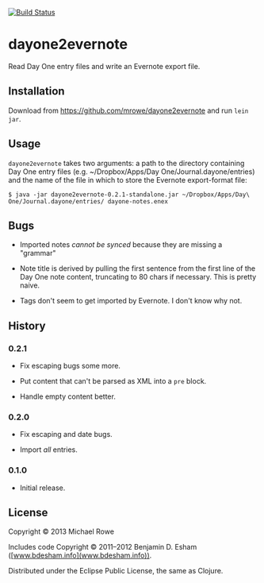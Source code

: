 [![Build Status](https://buildhive.cloudbees.com/job/mrowe/job/dayone2evernote/badge/icon)](https://buildhive.cloudbees.com/job/mrowe/job/dayone2evernote/)

# dayone2evernote

Read Day One entry files and write an Evernote export file.

## Installation

Download from https://github.com/mrowe/dayone2evernote and run `lein jar`.

## Usage

`dayone2evernote` takes two arguments: a path to the directory
containing Day One entry files (e.g. ~/Dropbox/Apps/Day
One/Journal.dayone/entries) and the name of the file in which to store
the Evernote export-format file:

    $ java -jar dayone2evernote-0.2.1-standalone.jar ~/Dropbox/Apps/Day\ One/Journal.dayone/entries/ dayone-notes.enex


## Bugs

 * Imported notes *cannot be synced* because they are missing a "grammar"

 * Note title is derived by pulling the first sentence from the first
   line of the Day One note content, truncating to 80 chars if
   necessary. This is pretty naive.

 * Tags don't seem to get imported by Evernote. I don't know why not.

## History

### 0.2.1

 * Fix escaping bugs some more.

 * Put content that can't be parsed as XML into a `pre` block.

 * Handle empty content better.

### 0.2.0

 * Fix escaping and date bugs.
 
 * Import *all* entries.

### 0.1.0

 * Initial release.

## License

Copyright © 2013 Michael Rowe

Includes code Copyright © 2011–2012 Benjamin D. Esham ([www.bdesham.info](www.bdesham.info)).

Distributed under the Eclipse Public License, the same as Clojure.
